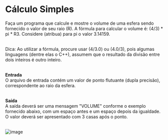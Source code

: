 <h1>Cálculo Simples</h1>
Faça um programa que calcule e mostre o volume de uma esfera sendo fornecido o valor de seu raio (R). A fórmula para calcular o volume é: (4/3) * pi * R3. Considere (atribua) para pi o valor 3.14159.<br><br>

Dica: Ao utilizar a fórmula, procure usar (4/3.0) ou (4.0/3), pois algumas linguagens (dentre elas o C++), assumem que o resultado da divisão entre dois inteiros é outro inteiro.<br><br>

<b>Entrada</b><br>
O arquivo de entrada contém um valor de ponto flutuante (dupla precisão), correspondente ao raio da esfera.<br><br>

<b>Saída</b><br>
A saída deverá ser uma mensagem "VOLUME" conforme o exemplo fornecido abaixo, com um espaço antes e um espaço depois da igualdade. O valor deverá ser apresentado com 3 casas após o ponto.<br><br>

![image](https://github.com/user-attachments/assets/5f01b9d7-5fda-4e52-ab8a-d2d654cb6510)

